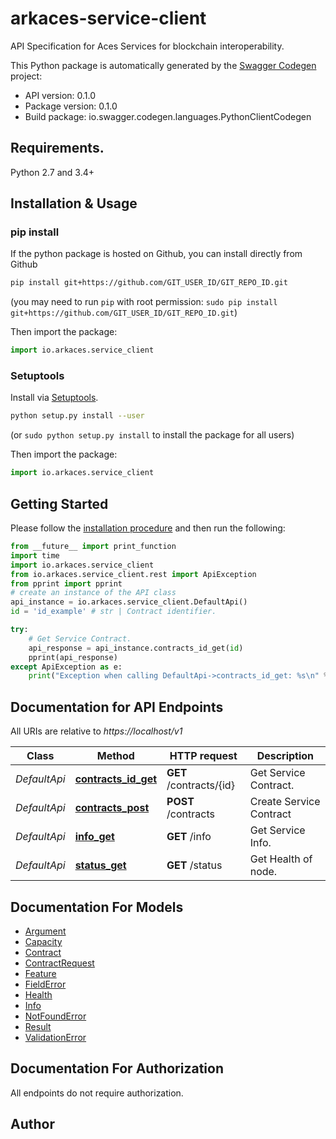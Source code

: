 # arkaces-service-client
API Specification for Aces Services for blockchain interoperability. 

This Python package is automatically generated by the [Swagger Codegen](https://github.com/swagger-api/swagger-codegen) project:

- API version: 0.1.0
- Package version: 0.1.0
- Build package: io.swagger.codegen.languages.PythonClientCodegen

## Requirements.

Python 2.7 and 3.4+

## Installation & Usage
### pip install

If the python package is hosted on Github, you can install directly from Github

```sh
pip install git+https://github.com/GIT_USER_ID/GIT_REPO_ID.git
```
(you may need to run `pip` with root permission: `sudo pip install git+https://github.com/GIT_USER_ID/GIT_REPO_ID.git`)

Then import the package:
```python
import io.arkaces.service_client 
```

### Setuptools

Install via [Setuptools](http://pypi.python.org/pypi/setuptools).

```sh
python setup.py install --user
```
(or `sudo python setup.py install` to install the package for all users)

Then import the package:
```python
import io.arkaces.service_client
```

## Getting Started

Please follow the [installation procedure](#installation--usage) and then run the following:

```python
from __future__ import print_function
import time
import io.arkaces.service_client
from io.arkaces.service_client.rest import ApiException
from pprint import pprint
# create an instance of the API class
api_instance = io.arkaces.service_client.DefaultApi()
id = 'id_example' # str | Contract identifier.

try:
    # Get Service Contract.
    api_response = api_instance.contracts_id_get(id)
    pprint(api_response)
except ApiException as e:
    print("Exception when calling DefaultApi->contracts_id_get: %s\n" % e)

```

## Documentation for API Endpoints

All URIs are relative to *https://localhost/v1*

Class | Method | HTTP request | Description
------------ | ------------- | ------------- | -------------
*DefaultApi* | [**contracts_id_get**](docs/DefaultApi.md#contracts_id_get) | **GET** /contracts/{id} | Get Service Contract.
*DefaultApi* | [**contracts_post**](docs/DefaultApi.md#contracts_post) | **POST** /contracts | Create Service Contract
*DefaultApi* | [**info_get**](docs/DefaultApi.md#info_get) | **GET** /info | Get Service Info.
*DefaultApi* | [**status_get**](docs/DefaultApi.md#status_get) | **GET** /status | Get Health of node.


## Documentation For Models

 - [Argument](docs/Argument.md)
 - [Capacity](docs/Capacity.md)
 - [Contract](docs/Contract.md)
 - [ContractRequest](docs/ContractRequest.md)
 - [Feature](docs/Feature.md)
 - [FieldError](docs/FieldError.md)
 - [Health](docs/Health.md)
 - [Info](docs/Info.md)
 - [NotFoundError](docs/NotFoundError.md)
 - [Result](docs/Result.md)
 - [ValidationError](docs/ValidationError.md)


## Documentation For Authorization

 All endpoints do not require authorization.


## Author



